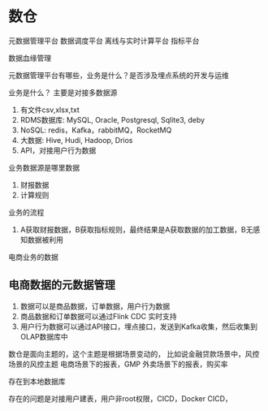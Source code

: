 # 数仓

元数据管理平台
数据调度平台
离线与实时计算平台
指标平台

数据血缘管理

元数据管理平台有哪些，业务是什么？是否涉及埋点系统的开发与运维

业务是什么？
主要是对接多数据源

1. 有文件csv,xlsx,txt
2. RDMS数据库:  MySQL, Oracle, Postgresql, Sqlite3, deby
3. NoSQL: redis，Kafka，rabbitMQ，RocketMQ
4. 大数据: Hive, Hudi, Hadoop, Drios
5. API，对接用户行为数据

业务数据源是哪里数据

1. 财报数据
2. 计算规则

业务的流程

1. A获取财报数据，B获取指标规则，最终结果是A获取数据的加工数据，B无感知数据被利用

电商业务的数据

## 电商数据的元数据管理

1. 数据可以是商品数据，订单数据，用户行为数据
2. 商品数据和订单数据可以通过Flink CDC 实时支持
3. 用户行为数据可以通过API接口，埋点接口，发送到Kafka收集，然后收集到OLAP数据库中

数仓是面向主题的，这个主题是根据场景变动的，
比如说金融贷款场景中，风控场景的风控主题
电商场景下的报表，GMP
外卖场景下的报表，购买率

存在到本地数据库

存在的问题是对接用户建表，用户非root权限，CICD，Docker CICD，

